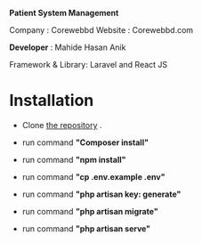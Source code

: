 **Patient System Management**

Company             : Corewebbd
Website             : Corewebbd.com

**Developer**      : 
Mahide Hasan Anik

Framework & Library: Laravel and React JS

Installation
================
- Clone [the repository](https://gitlab.com/armahide/patient-system-with-lara-react/) .
- run command **"Composer install"**

- run command **"npm install"**

- run command **"cp .env.example .env"**

- run command **"php artisan key: generate"**

- run command **"php artisan migrate"**

- run command **"php artisan serve"**
